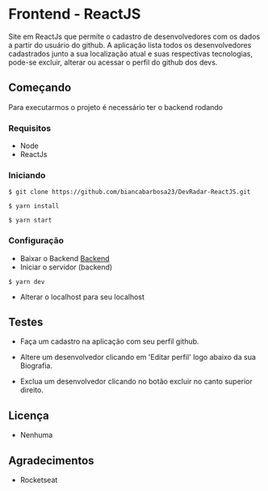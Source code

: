# Frontend - ReactJS

Site em ReactJs que permite o cadastro de desenvolvedores com os dados a partir do usuário do github. A aplicação lista todos os desenvolvedores cadastrados junto a sua localização atual e suas respectivas tecnologias, pode-se excluir, alterar ou acessar o perfil do github dos devs.

## Começando

Para executarmos o projeto é necessário ter o backend rodando

### Requisitos

- Node
- ReactJs

### Iniciando

```
$ git clone https://github.com/biancabarbosa23/DevRadar-ReactJS.git
```

```
$ yarn install
```

```
$ yarn start
```

### Configuração

- Baixar o Backend
  [Backend](https://github.com/biancabarbosa23/DevRadar-Backend.git)
- Iniciar o servidor (backend)

```
$ yarn dev
```

- Alterar o localhost para seu localhost

## Testes

- Faça um cadastro na aplicação com seu perfil github.

- Altere um desenvolvedor clicando em 'Editar perfil' logo abaixo da sua Biografia.

- Exclua um desenvolvedor clicando no botão excluir no canto superior direito.

## Licença

- Nenhuma

## Agradecimentos

- Rocketseat
